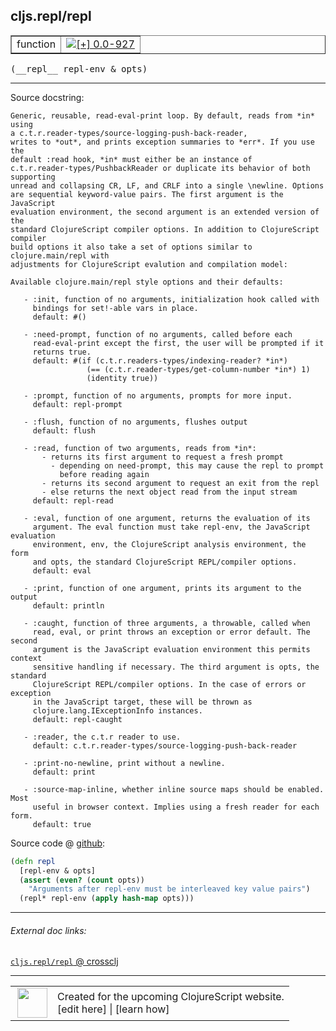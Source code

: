 ## cljs.repl/repl



 <table border="1">
<tr>
<td>function</td>
<td><a href="https://github.com/cljsinfo/cljs-api-docs/tree/0.0-927"><img valign="middle" alt="[+] 0.0-927" title="Added in 0.0-927" src="https://img.shields.io/badge/+-0.0--927-lightgrey.svg"></a> </td>
</tr>
</table>


 <samp>
(__repl__ repl-env & opts)<br>
</samp>

---





Source docstring:

```
Generic, reusable, read-eval-print loop. By default, reads from *in* using
a c.t.r.reader-types/source-logging-push-back-reader,
writes to *out*, and prints exception summaries to *err*. If you use the
default :read hook, *in* must either be an instance of
c.t.r.reader-types/PushbackReader or duplicate its behavior of both supporting
unread and collapsing CR, LF, and CRLF into a single \newline. Options
are sequential keyword-value pairs. The first argument is the JavaScript
evaluation environment, the second argument is an extended version of the
standard ClojureScript compiler options. In addition to ClojureScript compiler
build options it also take a set of options similar to clojure.main/repl with
adjustments for ClojureScript evalution and compilation model:

Available clojure.main/repl style options and their defaults:

   - :init, function of no arguments, initialization hook called with
     bindings for set!-able vars in place.
     default: #()

   - :need-prompt, function of no arguments, called before each
     read-eval-print except the first, the user will be prompted if it
     returns true.
     default: #(if (c.t.r.readers-types/indexing-reader? *in*)
                 (== (c.t.r.reader-types/get-column-number *in*) 1)
                 (identity true))

   - :prompt, function of no arguments, prompts for more input.
     default: repl-prompt

   - :flush, function of no arguments, flushes output
     default: flush

   - :read, function of two arguments, reads from *in*:
       - returns its first argument to request a fresh prompt
         - depending on need-prompt, this may cause the repl to prompt
           before reading again
       - returns its second argument to request an exit from the repl
       - else returns the next object read from the input stream
     default: repl-read

   - :eval, function of one argument, returns the evaluation of its
     argument. The eval function must take repl-env, the JavaScript evaluation
     environment, env, the ClojureScript analysis environment, the form
     and opts, the standard ClojureScript REPL/compiler options.
     default: eval

   - :print, function of one argument, prints its argument to the output
     default: println

   - :caught, function of three arguments, a throwable, called when
     read, eval, or print throws an exception or error default. The second
     argument is the JavaScript evaluation environment this permits context
     sensitive handling if necessary. The third argument is opts, the standard
     ClojureScript REPL/compiler options. In the case of errors or exception
     in the JavaScript target, these will be thrown as
     clojure.lang.IExceptionInfo instances.
     default: repl-caught

   - :reader, the c.t.r reader to use.
     default: c.t.r.reader-types/source-logging-push-back-reader

   - :print-no-newline, print without a newline.
     default: print

   - :source-map-inline, whether inline source maps should be enabled. Most
     useful in browser context. Implies using a fresh reader for each form.
     default: true
```


Source code @ [github](https://github.com/clojure/clojurescript/blob/r3117/src/clj/cljs/repl.clj#L777-L847):

```clj
(defn repl
  [repl-env & opts]
  (assert (even? (count opts))
    "Arguments after repl-env must be interleaved key value pairs")
  (repl* repl-env (apply hash-map opts)))
```

<!--
Repo - tag - source tree - lines:

 <pre>
clojurescript @ r3117
└── src
    └── clj
        └── cljs
            └── <ins>[repl.clj:777-847](https://github.com/clojure/clojurescript/blob/r3117/src/clj/cljs/repl.clj#L777-L847)</ins>
</pre>

-->

---



###### External doc links:

[`cljs.repl/repl` @ crossclj](http://crossclj.info/fun/cljs.repl/repl.html)<br>

---

 <table>
<tr><td>
<img valign="middle" align="right" width="48px" src="http://i.imgur.com/Hi20huC.png">
</td><td>
Created for the upcoming ClojureScript website.<br>
[edit here] | [learn how]
</td></tr></table>

[edit here]:https://github.com/cljsinfo/cljs-api-docs/blob/master/cljsdoc/cljs.repl/repl.cljsdoc
[learn how]:https://github.com/cljsinfo/cljs-api-docs/wiki/cljsdoc-files

<!--

This information was too distracting to show to readers, but I'll leave it
commented here since it is helpful to:

- pretty-print the data used to generate this document
- and show how to retrieve that data



The API data for this symbol:

```clj
{:ns "cljs.repl",
 :name "repl",
 :signature ["[repl-env & opts]"],
 :history [["+" "0.0-927"]],
 :type "function",
 :full-name-encode "cljs.repl/repl",
 :source {:code "(defn repl\n  [repl-env & opts]\n  (assert (even? (count opts))\n    \"Arguments after repl-env must be interleaved key value pairs\")\n  (repl* repl-env (apply hash-map opts)))",
          :title "Source code",
          :repo "clojurescript",
          :tag "r3117",
          :filename "src/clj/cljs/repl.clj",
          :lines [777 847]},
 :full-name "cljs.repl/repl",
 :docstring "Generic, reusable, read-eval-print loop. By default, reads from *in* using\na c.t.r.reader-types/source-logging-push-back-reader,\nwrites to *out*, and prints exception summaries to *err*. If you use the\ndefault :read hook, *in* must either be an instance of\nc.t.r.reader-types/PushbackReader or duplicate its behavior of both supporting\nunread and collapsing CR, LF, and CRLF into a single \\newline. Options\nare sequential keyword-value pairs. The first argument is the JavaScript\nevaluation environment, the second argument is an extended version of the\nstandard ClojureScript compiler options. In addition to ClojureScript compiler\nbuild options it also take a set of options similar to clojure.main/repl with\nadjustments for ClojureScript evalution and compilation model:\n\nAvailable clojure.main/repl style options and their defaults:\n\n   - :init, function of no arguments, initialization hook called with\n     bindings for set!-able vars in place.\n     default: #()\n\n   - :need-prompt, function of no arguments, called before each\n     read-eval-print except the first, the user will be prompted if it\n     returns true.\n     default: #(if (c.t.r.readers-types/indexing-reader? *in*)\n                 (== (c.t.r.reader-types/get-column-number *in*) 1)\n                 (identity true))\n\n   - :prompt, function of no arguments, prompts for more input.\n     default: repl-prompt\n\n   - :flush, function of no arguments, flushes output\n     default: flush\n\n   - :read, function of two arguments, reads from *in*:\n       - returns its first argument to request a fresh prompt\n         - depending on need-prompt, this may cause the repl to prompt\n           before reading again\n       - returns its second argument to request an exit from the repl\n       - else returns the next object read from the input stream\n     default: repl-read\n\n   - :eval, function of one argument, returns the evaluation of its\n     argument. The eval function must take repl-env, the JavaScript evaluation\n     environment, env, the ClojureScript analysis environment, the form\n     and opts, the standard ClojureScript REPL/compiler options.\n     default: eval\n\n   - :print, function of one argument, prints its argument to the output\n     default: println\n\n   - :caught, function of three arguments, a throwable, called when\n     read, eval, or print throws an exception or error default. The second\n     argument is the JavaScript evaluation environment this permits context\n     sensitive handling if necessary. The third argument is opts, the standard\n     ClojureScript REPL/compiler options. In the case of errors or exception\n     in the JavaScript target, these will be thrown as\n     clojure.lang.IExceptionInfo instances.\n     default: repl-caught\n\n   - :reader, the c.t.r reader to use.\n     default: c.t.r.reader-types/source-logging-push-back-reader\n\n   - :print-no-newline, print without a newline.\n     default: print\n\n   - :source-map-inline, whether inline source maps should be enabled. Most\n     useful in browser context. Implies using a fresh reader for each form.\n     default: true"}

```

Retrieve the API data for this symbol:

```clj
;; from Clojure REPL
(require '[clojure.edn :as edn])
(-> (slurp "https://raw.githubusercontent.com/cljsinfo/cljs-api-docs/catalog/cljs-api.edn")
    (edn/read-string)
    (get-in [:symbols "cljs.repl/repl"]))
```

-->
